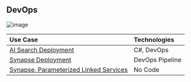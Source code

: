 ## DevOps

![image](https://user-images.githubusercontent.com/44923999/185972867-64465cc3-0769-4045-bc5d-672f573854c7.png)

Use Case | Technologies
:----- | :-----
[AI Search Deployment](DevOps_AISearchDeployment.md) | C#, DevOps<br>
[Synapse Deployment](DevOps_SynapseDeployment.md) | DevOps Pipeline<br>
[Synapse, Parameterized Linked Services](DevOps_SynapseDeploy_usingParameterizedLinkedServices.md) | No Code<br>
